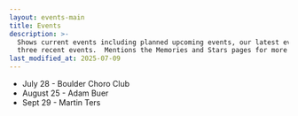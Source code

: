 ```yaml
---
layout: events-main
title: Events
description: >-
  Shows current events including planned upcoming events, our latest event and
  three recent events.  Mentions the Memories and Stars pages for more events.
last_modified_at: 2025-07-09
---
```


* July 28 - Boulder Choro Club
* August 25 - Adam Buer
* Sept 29 - Martin Ters
